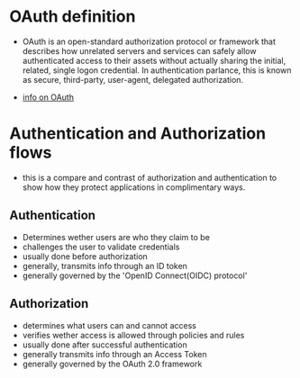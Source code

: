 # OAuth definition
- OAuth is an open-standard authorization protocol or framework that describes how unrelated servers and services can safely allow authenticated access to their assets without actually sharing the initial, related, single logon credential. In authentication parlance, this is known as secure, third-party, user-agent, delegated authorization.

- [info on OAuth](https://www.csoonline.com/article/3216404/what-is-oauth-how-the-open-authorization-framework-works.html)


# Authentication and Authorization flows
- this is a compare and contrast of authorization and authentication to show how they protect applications in complimentary ways. 

## Authentication 
- Determines wether users are who they claim to be
- challenges the user to validate credentials
- usually done before authorization
- generally, transmits info through an ID token
- generally governed by the 'OpenID Connect(OIDC) protocol'

## Authorization
- determines what users can and cannot access
- verifies wether access is allowed through policies and rules
- usually done after successful authentication
- generally transmits info through an Access Token
- generally governed by the OAuth 2.0 framework